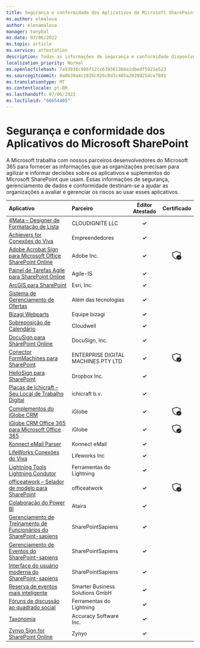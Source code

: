 ```yaml
---
title: Segurança e conformidade dos Aplicativos do Microsoft SharePoint – Todos os Aplicativos
ms.author: elmalova
author: elenamalova
manager: tonybal
ms.date: 07/06/2022
ms.topic: article
ms.service: attestation
description: Todas as informações de segurança e conformidade disponíveis para todos os Aplicativos do Microsoft SharePoint.
localization_priority: Normal
ms.openlocfilehash: 7a93836c906f12cc639561366e2dbedf5921e523
ms.sourcegitcommit: 0a0b39a4c1826c026c0d3c405a20209254ce7891
ms.translationtype: MT
ms.contentlocale: pt-BR
ms.lasthandoff: 07/06/2022
ms.locfileid: "66654405"
---
```

# <a name="microsoft-sharepoint-apps-security-and-compliance"></a>Segurança e conformidade dos Aplicativos do Microsoft SharePoint

A Microsoft trabalha com nossos parceiros desenvolvedores do Microsoft 365 para fornecer as informações que as organizações precisam para agilizar e informar decisões sobre os aplicativos e suplementos do Microsoft SharePoint que usam. Essas informações de segurança, gerenciamento de dados e conformidade destinam-se a ajudar as organizações a avaliar e gerenciar os riscos ao usar esses aplicativos.

| **Aplicativo** | **Parceiro** | **Editor Atestado** | **Certificado** |
|:--------|:------------|:----------------------:|:-------------:|
| [4Mata – Designer de Formatação de Lista](./cloudignite-llc-4mata-list-formatting-designer.md) | CLOUDIGNITE LLC | **✓** |  |
| [Achievers for Conexões do Viva](./achievers-for-viva-connections.md) | Empreendedores | **✓** |  |
| [Adobe Acrobat Sign para Microsoft Office SharePoint Online](./adobe-inc-acrobat-sign-for-microsoft-sharepoint-online.md) | Adobe Inc. | **✓** | <img alt="Certified application badge" src="../media/certified-badge.png" height="25" width="25" /> |
| [Painel de Tarefas Agile para SharePoint Online](./agile-is-task-board-for-sharepoint-online.md) | Agile-IS | **✓** |  |
| [ArcGIS para SharePoint](./esri-inc-arcgis-for-sharepoint.md) | Esri, Inc. | **✓** |  |
| [Sistema de Gerenciamento de Ofertas](./beyond-technologies-bid-management-system.md) | Além das tecnologias | **✓** |  |
| [Bizagi Webparts](./bizagi-team-webparts.md) | Equipe bizagi | **✓** |  |
| [Sobreposição de Calendário](./cloudwell-calendar-overlay.md) | Cloudwell | **✓** |  |
| [DocuSign para SharePoint Online](./docusign-inc-for-sharepoint-online.md) | DocuSign, Inc. | **✓** |  |
| [Conector FormMachines para SharePoint](./enterprise-digital-machines-pty-ltd-formmachines-connector-for-sharepoint.md) | ENTERPRISE DIGITAL MACHINES PTY LTD | **✓** | <img alt="Certified application badge" src="../media/certified-badge.png" height="25" width="25" /> |
| [HelloSign para SharePoint](./dropbox-inc-hellosign-for-sharepoint.md) | Dropbox Inc. | **✓** |  |
| [Placas de Ichicraft – Seu Local de Trabalho Digital](./ichicraft-bv-boards-your-digital-workplace.md) | ichicraft b.v. | **✓** |  |
| [Complementos do iGlobe CRM](./iglobe-crm-add-ons.md) | iGlobe | **✓** | <img alt="Certified application badge" src="../media/certified-badge.png" height="25" width="25" /> |
| [iGlobe CRM Office 365 para Microsoft Office 365](./iglobe-crm-office-365-for-microsoft.md) | iGlobe | **✓** | <img alt="Certified application badge" src="../media/certified-badge.png" height="25" width="25" /> |
| [Konnect eMail Parser](./konnect-email-parser.md) | Konnect eMail | **✓** |  |
| [LifeWorks Conexões do Viva](./lifeworks-inc-viva-connections.md) | Lifeworks Inc | **✓** |  |
| [Lightning Tools Lightning Condutor](./lightning-tools-conductor.md) | Ferramentas do Lightning | **✓** |  |
| [officeatwork – Selador de modelo para SharePoint](./officeatwork-officeatworktemplate-chooser-for-sharepoint.md) | officeatwork | **✓** | <img alt="Certified application badge" src="../media/certified-badge.png" height="25" width="25" /> |
| [Colaboração do Power BI](./ataira-power-bi-collaboration.md) | Ataira | **✓** |  |
| [Gerenciamento de Treinamento de Funcionários do SharePoint-sapiens](./sharepointsapiens-employee-training-management.md) | SharePointSapiens | **✓** |  |
| [Gerenciamento de Eventos do SharePoint-sapiens](./sharepointsapiens-event-management.md) | SharePointSapiens | **✓** |  |
| [Interface do usuário moderna do SharePoint-sapiens](./sharepointsapiens-modern-user-interface.md) | SharePointSapiens | **✓** |  |
| [Reserva de eventos mais inteligente](./smarter-business-solutions-gmbh-event-booking.md) | Smarter Business Solutions GmbH | **✓** |  |
| [Fóruns de discussão ao quadrado social](./lightning-tools-social-squared-discussion-forums.md) | Ferramentas do Lightning | **✓** |  |
| [Taxonomia](./accuracy-software-inc-taxonomy.md) | Accuracy Software Inc. | **✓** |  |
| [Zynyo Sign for SharePoint Online](./zynyo-sign-for-sharepoint-online.md) | Zynyo | **✓** |  |
